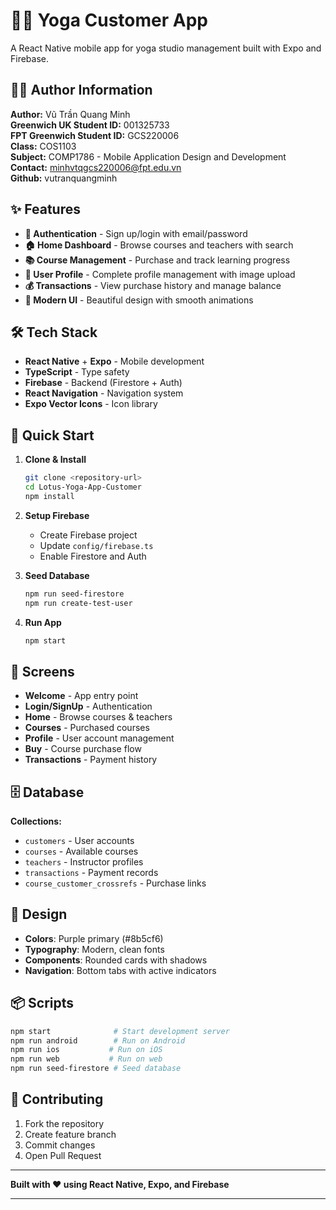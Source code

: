 # 🧘‍♀️ Yoga Customer App

A React Native mobile app for yoga studio management built with Expo and Firebase.

## 👨‍💻 Author Information

**Author:** Vũ Trần Quang Minh  
**Greenwich UK Student ID:** 001325733  
**FPT Greenwich Student ID:** GCS220006  
**Class:** COS1103  
**Subject:** COMP1786 - Mobile Application Design and Development  
**Contact:** minhvtqgcs220006@fpt.edu.vn  
**Github:** vutranquangminh

## ✨ Features

- **🔐 Authentication** - Sign up/login with email/password
- **🏠 Home Dashboard** - Browse courses and teachers with search
- **📚 Course Management** - Purchase and track learning progress
- **👤 User Profile** - Complete profile management with image upload
- **💰 Transactions** - View purchase history and manage balance
- **🎨 Modern UI** - Beautiful design with smooth animations

## 🛠️ Tech Stack

- **React Native** + **Expo** - Mobile development
- **TypeScript** - Type safety
- **Firebase** - Backend (Firestore + Auth)
- **React Navigation** - Navigation system
- **Expo Vector Icons** - Icon library

## 🚀 Quick Start

1. **Clone & Install**
   ```bash
   git clone <repository-url>
   cd Lotus-Yoga-App-Customer
   npm install
   ```

2. **Setup Firebase**
   - Create Firebase project
   - Update `config/firebase.ts`
   - Enable Firestore and Auth

3. **Seed Database**
   ```bash
   npm run seed-firestore
   npm run create-test-user
   ```

4. **Run App**
   ```bash
   npm start
   ```

## 📱 Screens

- **Welcome** - App entry point
- **Login/SignUp** - Authentication
- **Home** - Browse courses & teachers
- **Courses** - Purchased courses
- **Profile** - User account management
- **Buy** - Course purchase flow
- **Transactions** - Payment history

## 🗄️ Database

**Collections:**
- `customers` - User accounts
- `courses` - Available courses
- `teachers` - Instructor profiles
- `transactions` - Payment records
- `course_customer_crossrefs` - Purchase links

## 🎨 Design

- **Colors**: Purple primary (#8b5cf6)
- **Typography**: Modern, clean fonts
- **Components**: Rounded cards with shadows
- **Navigation**: Bottom tabs with active indicators

## 📦 Scripts

```bash
npm start              # Start development server
npm run android        # Run on Android
npm run ios           # Run on iOS
npm run web           # Run on web
npm run seed-firestore # Seed database
```

## 🤝 Contributing

1. Fork the repository
2. Create feature branch
3. Commit changes
4. Open Pull Request

---

**Built with ❤️ using React Native, Expo, and Firebase**

---
